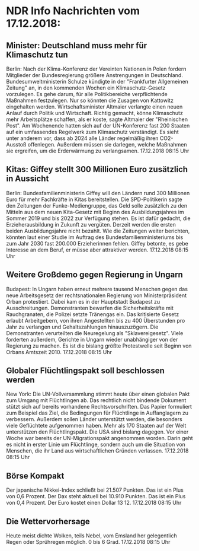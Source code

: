 # NDR Info Nachrichten vom 17.12.2018:


## Minister: Deutschland muss mehr für Klimaschutz tun
Berlin: Nach der Klima-Konferenz der Vereinten Nationen in Polen fordern Mitglieder der Bundesregierung größere Anstrengungen in Deutschland. Bundesumweltministerin Schulze kündigte in der "Frankfurter Allgemeinen Zeitung" an, in den kommenden Wochen ein Klimaschutz-Gesetz vorzulegen. Es gehe darum, für alle Politikbereiche verpflichtende Maßnahmen festzulegen. Nur so könnten die Zusagen von Kattowitz eingehalten werden. Wirtschaftsminister Altmaier verlangte einen neuen Anlauf durch Politik und Wirtschaft. Richtig gemacht, könne Klimaschutz mehr Arbeitsplätze schaffen, als er koste, sagte Altmaier der "Rheinischen Post". Am Wochenende hatten sich auf der UN-Konferenz fast 200 Staaten auf ein umfassendes Regelwerk zum Klimaschutz verständigt. Es sieht unter anderem vor, dass ab 2024 alle Länder regelmäßig ihren CO2-Ausstoß offenlegen. Außerdem müssen sie darlegen, welche Maßnahmen sie ergreifen, um die Erderwärmung  zu verlangsamen. 17.12.2018 08:15 Uhr 

## Kitas: Giffey stellt 300 Millionen Euro zusätzlich in Aussicht
Berlin: Bundesfamilienministerin Giffey will den Ländern rund 300 Millionen Euro für mehr Fachkräfte in Kitas bereitstellen. Die SPD-Politikerin sagte den Zeitungen der Funke-Mediengruppe, das Geld solle zusätzlich zu den Mitteln aus dem neuen Kita-Gesetz  mit Beginn des Ausbildungsjahres im Sommer 2019 und bis 2022 zur Verfügung stehen. Es ist dafür gedacht, die Erzieherausbildung in Zukunft zu vergüten. Derzeit werden die ersten beiden Ausbildungsjahre nicht bezahlt. Wie die Zeitungen weiter berichten, könnten laut einer Studie im Auftrag des Bundesfamilienministeriums bis zum Jahr 2030 fast 200.000 Erzieherinnen fehlen. Giffey betonte, es gebe Interesse an dem Beruf, er müsse aber attraktiver werden. 17.12.2018 08:15 Uhr 

## Weitere Großdemo gegen Regierung in Ungarn
Budapest: In Ungarn haben erneut mehrere tausend Menschen gegen das neue Arbeitsgesetz der rechtsnationalen Regierung von Ministerpräsident Orban protestiert. Dabei kam es in der Hauptstadt Budapest zu Ausschreitungen. Demonstranten bewarfen die Sicherheitskräfte mit Rauchgranaten, die Polizei setzte Tränengas ein. Das kritisierte Gesetz erlaubt Arbeitgebern, von ihren Angestellten bis zu 400 Überstunden pro Jahr zu verlangen und Gehaltszahlungen hinauszuzögern. Die Demonstranten verurteilten die Neuregelung als "Sklavereigesetz". Viele forderten außerdem, Gerichte in Ungarn wieder unabhängiger von der Regierung zu machen. Es ist die bislang größte Protestwelle seit Beginn von Orbans Amtszeit 2010. 17.12.2018 08:15 Uhr 

## Globaler Flüchtlingspakt soll beschlossen werden
New York: Die UN-Vollversammlung stimmt heute über einen globalen Pakt zum Umgang mit Flüchtlingen ab. Das rechtlich nicht bindende Dokument stützt sich auf bereits vorhandene Rechtsvorschriften. Das Papier formuliert zum Beispiel das Ziel, die Bedingungen für Flüchtlinge in Auffanglagern zu verbessern. Außerdem sollen Länder unterstützt werden, die besonders viele Geflüchtete aufgenommen haben. Mehr als 170 Staaten auf der Welt unterstützen den Flüchtlingspakt. Die USA sind bislang dagegen. Vor einer Woche war bereits der UN-Migrationspakt angenommen worden. Darin geht es nicht in erster Linie um Flüchtlinge, sondern auch um die Situation von Menschen, die ihr Land aus wirtschaftlichen Gründen verlassen. 17.12.2018 08:15 Uhr 

## Börse Kompakt
Der japanische Nikkei-Index schließt bei 21.507 Punkten. Das ist ein Plus von 0,6 Prozent. Der Dax steht aktuell bei 10.910 Punkten. Das ist ein Plus von 0,4 Prozent. Der Euro kostet einen Dollar 13 12. 17.12.2018 08:15 Uhr 

## Die Wettervorhersage
Heute meist dichte Wolken, teils Nebel, vom Emsland her gelegentlich Regen oder Sprühregen möglich. 0 bis 6 Grad. 17.12.2018 08:15 Uhr 
